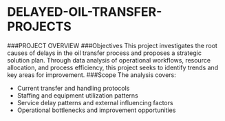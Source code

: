 # DELAYED-OIL-TRANSFER-PROJECTS
###PROJECT OVERVIEW
###Objectives
This project investigates the root causes of delays in the oil transfer process and proposes a strategic solution plan. Through data analysis of operational workflows, resource allocation, and process efficiency, this project seeks to identify trends and key areas for improvement.
###Scope
The analysis covers:
- Current transfer and handling protocols
- Staffing and equipment utilization patterns
- Service delay patterns and external influencing factors
- Operational bottlenecks and improvement opportunities
